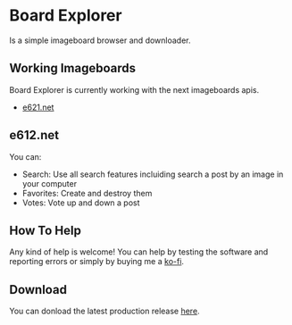 # Board Explorer
Is a simple imageboard browser and downloader.

## Working Imageboards
Board Explorer is currently working with the next imageboards apis.

* [e621.net](https://e621.net)

## e612.net
You can:

* Search: Use all search features incluiding search a post by an image in your computer
* Favorites: Create and destroy them
* Votes: Vote up and down a post

## How To Help
Any kind of help is welcome! You can help by testing the software and reporting errors or simply by buying me a [ko-fi](https://ko-fi.com/goatmew).

## Download
You can donload the latest production release [here](https://github.com/goatmew/Board-Explorer/releases).